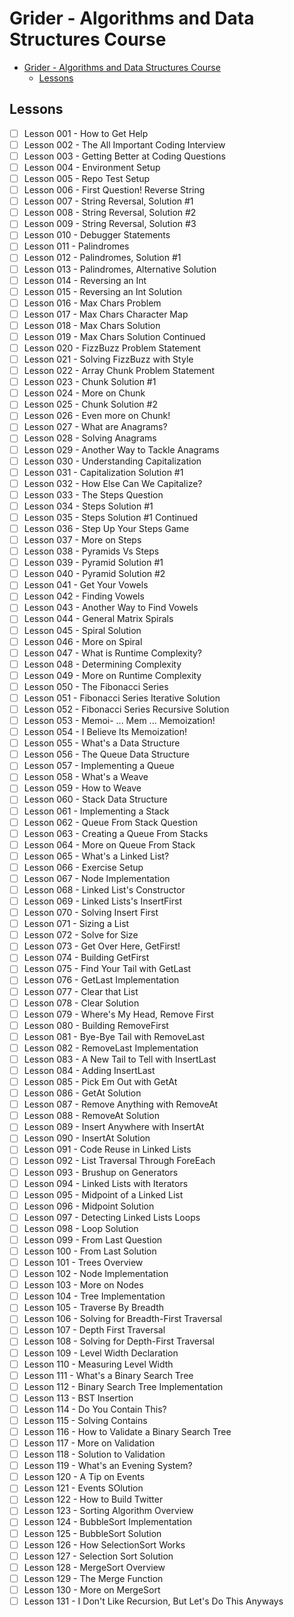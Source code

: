 # Grider - Algorithms and Data Structures Course

- [Grider - Algorithms and Data Structures Course](#grider---algorithms-and-data-structures-course)
  - [Lessons](#lessons)


## Lessons

- [ ] Lesson 001 - How to Get Help 
- [ ] Lesson 002 - The All Important Coding Interview
- [ ] Lesson 003 - Getting Better at Coding Questions
- [ ] Lesson 004 - Environment Setup
- [ ] Lesson 005 - Repo Test Setup
- [ ] Lesson 006 - First Question! Reverse String
- [ ] Lesson 007 - String Reversal, Solution #1
- [ ] Lesson 008 - String Reversal, Solution #2
- [ ] Lesson 009 - String Reversal, Solution #3
- [ ] Lesson 010 - Debugger Statements
- [ ] Lesson 011 - Palindromes
- [ ] Lesson 012 - Palindromes, Solution #1
- [ ] Lesson 013 - Palindromes, Alternative Solution
- [ ] Lesson 014 - Reversing an Int
- [ ] Lesson 015 - Reversing an Int Solution
- [ ] Lesson 016 - Max Chars Problem
- [ ] Lesson 017 - Max Chars Character Map
- [ ] Lesson 018 - Max Chars Solution
- [ ] Lesson 019 - Max Chars Solution Continued
- [ ] Lesson 020 - FizzBuzz Problem Statement
- [ ] Lesson 021 - Solving FizzBuzz with Style
- [ ] Lesson 022 - Array Chunk Problem Statement
- [ ] Lesson 023 - Chunk Solution #1
- [ ] Lesson 024 - More on Chunk
- [ ] Lesson 025 - Chunk Solution #2
- [ ] Lesson 026 - Even more on Chunk!
- [ ] Lesson 027 - What are Anagrams?
- [ ] Lesson 028 - Solving Anagrams
- [ ] Lesson 029 - Another Way to Tackle Anagrams
- [ ] Lesson 030 - Understanding Capitalization
- [ ] Lesson 031 - Capitalization Solution #1
- [ ] Lesson 032 - How Else Can We Capitalize?
- [ ] Lesson 033 - The Steps Question
- [ ] Lesson 034 - Steps Solution #1
- [ ] Lesson 035 - Steps Solution #1 Continued
- [ ] Lesson 036 - Step Up Your Steps Game
- [ ] Lesson 037 - More on Steps
- [ ] Lesson 038 - Pyramids Vs Steps
- [ ] Lesson 039 - Pyramid Solution #1
- [ ] Lesson 040 - Pyramid Solution #2
- [ ] Lesson 041 - Get Your Vowels
- [ ] Lesson 042 - Finding Vowels
- [ ] Lesson 043 - Another Way to Find Vowels
- [ ] Lesson 044 - General Matrix Spirals
- [ ] Lesson 045 - Spiral Solution
- [ ] Lesson 046 - More on Spiral
- [ ] Lesson 047 - What is Runtime Complexity?
- [ ] Lesson 048 - Determining Complexity
- [ ] Lesson 049 - More on Runtime Complexity
- [ ] Lesson 050 - The Fibonacci Series
- [ ] Lesson 051 - Fibonacci Series Iterative Solution
- [ ] Lesson 052 - Fibonacci Series Recursive Solution
- [ ] Lesson 053 - Memoi- ... Mem ... Memoization!
- [ ] Lesson 054 - I Believe Its Memoization!
- [ ] Lesson 055 - What's a Data Structure
- [ ] Lesson 056 - The Queue Data Structure
- [ ] Lesson 057 - Implementing a Queue
- [ ] Lesson 058 - What's a Weave
- [ ] Lesson 059 - How to Weave
- [ ] Lesson 060 - Stack Data Structure
- [ ] Lesson 061 - Implementing a Stack 
- [ ] Lesson 062 - Queue From Stack Question
- [ ] Lesson 063 - Creating a Queue From Stacks
- [ ] Lesson 064 - More on Queue From Stack
- [ ] Lesson 065 - What's a Linked List?
- [ ] Lesson 066 - Exercise Setup
- [ ] Lesson 067 - Node Implementation
- [ ] Lesson 068 - Linked List's Constructor
- [ ] Lesson 069 - Linked Lists's InsertFirst
- [ ] Lesson 070 - Solving Insert First
- [ ] Lesson 071 - Sizing a List
- [ ] Lesson 072 - Solve for Size
- [ ] Lesson 073 - Get Over Here, GetFirst!
- [ ] Lesson 074 - Building GetFirst
- [ ] Lesson 075 - Find Your Tail with GetLast
- [ ] Lesson 076 - GetLast Implementation
- [ ] Lesson 077 - Clear that List
- [ ] Lesson 078 - Clear Solution
- [ ] Lesson 079 - Where's My Head, Remove First
- [ ] Lesson 080 - Building RemoveFirst
- [ ] Lesson 081 - Bye-Bye Tail with RemoveLast
- [ ] Lesson 082 - RemoveLast Implementation
- [ ] Lesson 083 - A New Tail to Tell with InsertLast
- [ ] Lesson 084 - Adding InsertLast
- [ ] Lesson 085 - Pick Em Out with GetAt
- [ ] Lesson 086 - GetAt Solution
- [ ] Lesson 087 - Remove Anything with RemoveAt
- [ ] Lesson 088 - RemoveAt Solution
- [ ] Lesson 089 - Insert Anywhere with InsertAt
- [ ] Lesson 090 - InsertAt Solution
- [ ] Lesson 091 - Code Reuse in Linked Lists
- [ ] Lesson 092 - List Traversal Through ForeEach
- [ ] Lesson 093 - Brushup on Generators
- [ ] Lesson 094 - Linked Lists with Iterators
- [ ] Lesson 095 - Midpoint of a Linked List
- [ ] Lesson 096 - Midpoint Solution
- [ ] Lesson 097 - Detecting Linked Lists Loops 
- [ ] Lesson 098 - Loop Solution
- [ ] Lesson 099 - From Last Question
- [ ] Lesson 100 - From Last Solution
- [ ] Lesson 101 - Trees Overview
- [ ] Lesson 102 - Node Implementation
- [ ] Lesson 103 - More on Nodes
- [ ] Lesson 104 - Tree Implementation
- [ ] Lesson 105 - Traverse By Breadth
- [ ] Lesson 106 - Solving for Breadth-First Traversal
- [ ] Lesson 107 - Depth First Traversal
- [ ] Lesson 108 - Solving for Depth-First Traversal
- [ ] Lesson 109 - Level Width Declaration
- [ ] Lesson 110 - Measuring Level Width
- [ ] Lesson 111 - What's a Binary Search Tree
- [ ] Lesson 112 - Binary Search Tree Implementation
- [ ] Lesson 113 - BST Insertion
- [ ] Lesson 114 - Do You Contain This?
- [ ] Lesson 115 - Solving Contains
- [ ] Lesson 116 - How to Validate a Binary Search Tree
- [ ] Lesson 117 - More on Validation
- [ ] Lesson 118 - Solution to Validation
- [ ] Lesson 119 - What's an Evening System?
- [ ] Lesson 120 - A Tip on Events
- [ ] Lesson 121 - Events SOlution
- [ ] Lesson 122 - How to Build Twitter
- [ ] Lesson 123 - Sorting Algorithm Overview
- [ ] Lesson 124 - BubbleSort Implementation
- [ ] Lesson 125 - BubbleSort Solution
- [ ] Lesson 126 - How SelectionSort Works
- [ ] Lesson 127 - Selection Sort Solution
- [ ] Lesson 128 - MergeSort Overview
- [ ] Lesson 129 - The Merge Function
- [ ] Lesson 130 - More on MergeSort
- [ ] Lesson 131 - I Don't Like Recursion, But Let's Do This Anyways